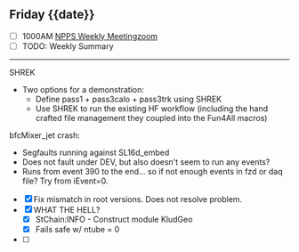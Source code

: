 ## Friday {{date}}

- [ ] 1000AM [NPPS Weekly Meeting](https://docs.google.com/document/d/1YfTyXPeXNQU4XUB28bvHJolgyBIJ2bfrd0u9Gd3WD70/edit)[zoom](https://bnl.zoomgov.com/j/16157150845?pwd=NXNqTi9ZWEFBKzYwRXQ5U3NXU1dBZz09)
- [ ] TODO: Weekly Summary

---------

SHREK
- Two options for a demonstration:
	- Define pass1 + pass3calo + pass3trk using SHREK
	- Use SHREK to run the existing HF workflow (including the hand crafted file management they coupled into the Fun4All macros)
	
	
bfcMixer_jet crash:

- Segfaults running against SL16d_embed
- Does not fault under DEV, but also doesn't seem to run any events?
- Runs from event 390 to the end... so if not enough events in fzd or daq file?  Try from iEvent=0.

- [x] Fix mismatch in root versions.   Does not resolve problem.
- [x] WHAT THE HELL?
	- [x] StChain:INFO  - Construct module KludGeo
	- [x] Fails safe w/ ntube = 0
- [ ] 
